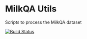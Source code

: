 # MilkQA Utils
Scripts to process the MilkQA dataset

[![Build Status](https://travis-ci.org/capivara-ai/milkqa-utils.svg?branch=master)](https://travis-ci.org/capivara-ai/milkqa-utils)
